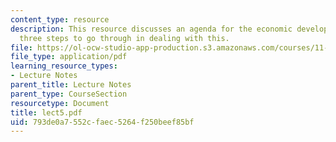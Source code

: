 ```yaml
---
content_type: resource
description: This resource discusses an agenda for the economic development plan and
  three steps to go through in dealing with this.
file: https://ol-ocw-studio-app-production.s3.amazonaws.com/courses/11-945-springfield-studio-fall-2005/793de0a7552cfaec5264f250beef85bf_lect5.pdf
file_type: application/pdf
learning_resource_types:
- Lecture Notes
parent_title: Lecture Notes
parent_type: CourseSection
resourcetype: Document
title: lect5.pdf
uid: 793de0a7-552c-faec-5264-f250beef85bf
---
```


